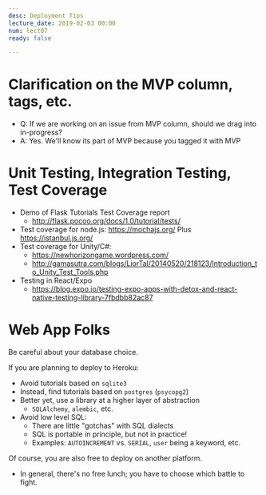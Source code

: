 ```yaml
---
desc: Deployment Tips
lecture_date: 2019-02-03 00:00
num: lect07
ready: false

---
```


# Clarification on the MVP column, tags, etc.

* Q: If we are working on an issue from MVP column, should we drag into in-progress?
* A: Yes.  We'll know its part of MVP because you tagged it with MVP

# Unit Testing, Integration Testing, Test Coverage

* Demo of Flask Tutorials Test Coverage report
    * <http://flask.pocoo.org/docs/1.0/tutorial/tests/>
* Test coverage for node.js: <https://mochajs.org/> Plus <https://istanbul.js.org/>
* Test coverage for Unity/C#: 
   * <https://newhorizongame.wordpress.com/>
   * <http://gamasutra.com/blogs/LiorTal/20140520/218123/Introduction_to_Unity_Test_Tools.php>
* Testing in React/Expo
   * <https://blog.expo.io/testing-expo-apps-with-detox-and-react-native-testing-library-7fbdbb82ac87>


# Web App Folks

Be careful about your database choice.

If you are planning to deploy to Heroku:

* Avoid tutorials based on `sqlite3`
* Instead, find tutorials based on `postgres` (`psycopg2`)
* Better yet, use a library at a higher layer of abstraction
   * `SQLAlchemy`, `alembic`, etc.
* Avoid low level SQL:
   * There are little "gotchas" with SQL dialects
   * SQL is portable in principle, but not in practice!
   * Examples: `AUTOINCREMENT` vs. `SERIAL`, `user` being a keyword, etc. 
   
Of course, you are also free to deploy on another platform.  
* In general, there's no free lunch; you have to choose which battle to fight.


